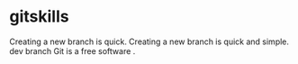 gitskills
=========
Creating a new branch is quick.
Creating a new branch is quick and simple.
dev branch
Git is a free software .